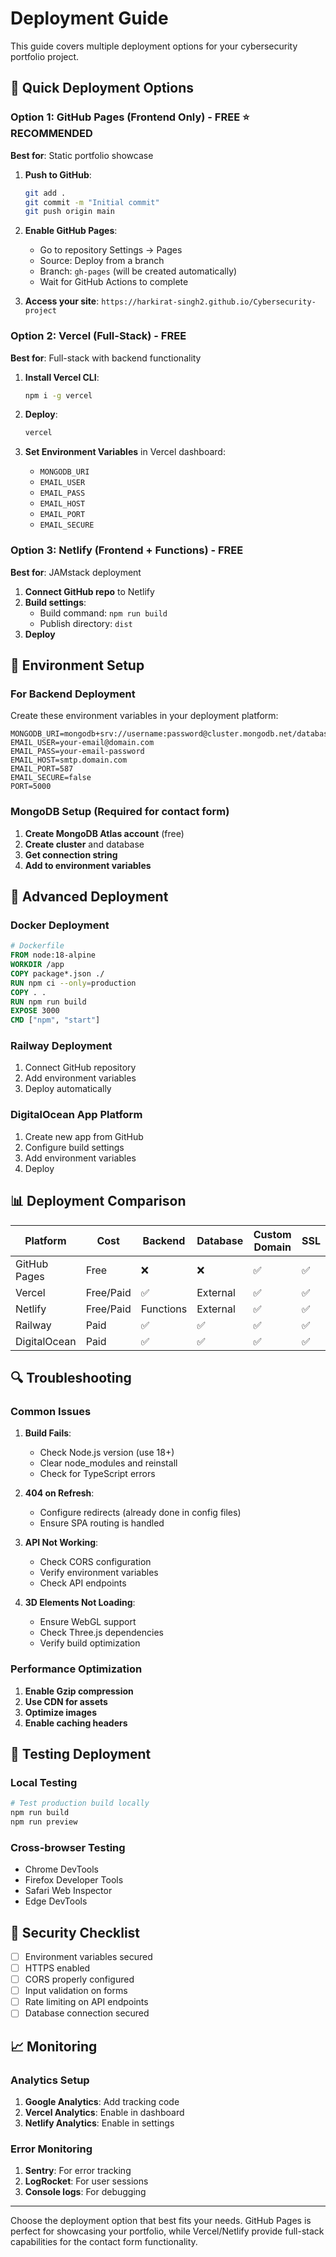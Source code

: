 # Deployment Guide

This guide covers multiple deployment options for your cybersecurity portfolio project.

## 🎯 Quick Deployment Options

### Option 1: GitHub Pages (Frontend Only) - FREE ⭐ RECOMMENDED
**Best for**: Static portfolio showcase

1. **Push to GitHub**:
   ```bash
   git add .
   git commit -m "Initial commit"
   git push origin main
   ```

2. **Enable GitHub Pages**:
   - Go to repository Settings → Pages
   - Source: Deploy from a branch
   - Branch: `gh-pages` (will be created automatically)
   - Wait for GitHub Actions to complete

3. **Access your site**: `https://harkirat-singh2.github.io/Cybersecurity-project`

### Option 2: Vercel (Full-Stack) - FREE
**Best for**: Full-stack with backend functionality

1. **Install Vercel CLI**:
   ```bash
   npm i -g vercel
   ```

2. **Deploy**:
   ```bash
   vercel
   ```

3. **Set Environment Variables** in Vercel dashboard:
   - `MONGODB_URI`
   - `EMAIL_USER`
   - `EMAIL_PASS`
   - `EMAIL_HOST`
   - `EMAIL_PORT`
   - `EMAIL_SECURE`

### Option 3: Netlify (Frontend + Functions) - FREE
**Best for**: JAMstack deployment

1. **Connect GitHub repo** to Netlify
2. **Build settings**:
   - Build command: `npm run build`
   - Publish directory: `dist`
3. **Deploy**

## 🔧 Environment Setup

### For Backend Deployment
Create these environment variables in your deployment platform:

```env
MONGODB_URI=mongodb+srv://username:password@cluster.mongodb.net/database
EMAIL_USER=your-email@domain.com
EMAIL_PASS=your-email-password
EMAIL_HOST=smtp.domain.com
EMAIL_PORT=587
EMAIL_SECURE=false
PORT=5000
```

### MongoDB Setup (Required for contact form)
1. **Create MongoDB Atlas account** (free)
2. **Create cluster** and database
3. **Get connection string**
4. **Add to environment variables**

## 🚀 Advanced Deployment

### Docker Deployment
```dockerfile
# Dockerfile
FROM node:18-alpine
WORKDIR /app
COPY package*.json ./
RUN npm ci --only=production
COPY . .
RUN npm run build
EXPOSE 3000
CMD ["npm", "start"]
```

### Railway Deployment
1. Connect GitHub repository
2. Add environment variables
3. Deploy automatically

### DigitalOcean App Platform
1. Create new app from GitHub
2. Configure build settings
3. Add environment variables
4. Deploy

## 📊 Deployment Comparison

| Platform | Cost | Backend | Database | Custom Domain | SSL |
|----------|------|---------|----------|---------------|-----|
| GitHub Pages | Free | ❌ | ❌ | ✅ | ✅ |
| Vercel | Free/Paid | ✅ | External | ✅ | ✅ |
| Netlify | Free/Paid | Functions | External | ✅ | ✅ |
| Railway | Paid | ✅ | ✅ | ✅ | ✅ |
| DigitalOcean | Paid | ✅ | ✅ | ✅ | ✅ |

## 🔍 Troubleshooting

### Common Issues

1. **Build Fails**:
   - Check Node.js version (use 18+)
   - Clear node_modules and reinstall
   - Check for TypeScript errors

2. **404 on Refresh**:
   - Configure redirects (already done in config files)
   - Ensure SPA routing is handled

3. **API Not Working**:
   - Check CORS configuration
   - Verify environment variables
   - Check API endpoints

4. **3D Elements Not Loading**:
   - Ensure WebGL support
   - Check Three.js dependencies
   - Verify build optimization

### Performance Optimization

1. **Enable Gzip compression**
2. **Use CDN for assets**
3. **Optimize images**
4. **Enable caching headers**

## 📱 Testing Deployment

### Local Testing
```bash
# Test production build locally
npm run build
npm run preview
```

### Cross-browser Testing
- Chrome DevTools
- Firefox Developer Tools
- Safari Web Inspector
- Edge DevTools

## 🔐 Security Checklist

- [ ] Environment variables secured
- [ ] HTTPS enabled
- [ ] CORS properly configured
- [ ] Input validation on forms
- [ ] Rate limiting on API endpoints
- [ ] Database connection secured

## 📈 Monitoring

### Analytics Setup
1. **Google Analytics**: Add tracking code
2. **Vercel Analytics**: Enable in dashboard
3. **Netlify Analytics**: Enable in settings

### Error Monitoring
1. **Sentry**: For error tracking
2. **LogRocket**: For user sessions
3. **Console logs**: For debugging

---

Choose the deployment option that best fits your needs. GitHub Pages is perfect for showcasing your portfolio, while Vercel/Netlify provide full-stack capabilities for the contact form functionality.